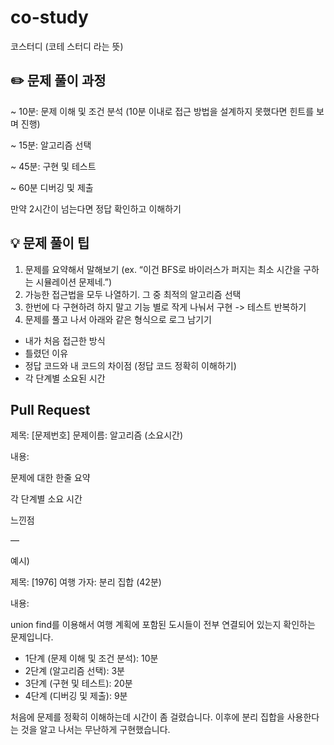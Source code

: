 # co-study
코스터디 (코테 스터디 라는 뜻)

## ✏️ 문제 풀이 과정

~ 10분: 문제 이해 및 조건 분석 (10분 이내로 접근 방법을 설계하지 못했다면 힌트를 보며 진행)

~ 15분: 알고리즘 선택

~ 45분: 구현 및 테스트

~ 60분 디버깅 및 제출

만약 2시간이 넘는다면 정답 확인하고 이해하기

## 💡 문제 풀이 팁

1. 문제를 요약해서 말해보기 (ex. “이건 BFS로 바이러스가 퍼지는 최소 시간을 구하는 시뮬레이션 문제네.”)
2. 가능한 접근법을 모두 나열하기. 그 중 최적의 알고리즘 선택
3. 한번에 다 구현하려 하지 말고 기능 별로 작게 나눠서 구현 -> 테스트 반복하기
4. 문제를 풀고 나서 아래와 같은 형식으로 로그 남기기

- 내가 처음 접근한 방식
- 틀렸던 이유
- 정답 코드와 내 코드의 차이점 (정답 코드 정확히 이해하기)
- 각 단계별 소요된 시간

## Pull Request

제목: [문제번호] 문제이름: 알고리즘 (소요시간)

내용:

문제에 대한 한줄 요약

각 단계별 소요 시간

느낀점

—

예시)

제목: [1976] 여행 가자: 분리 집합 (42분)

내용:

union find를 이용해서 여행 계획에 포함된 도시들이 전부 연결되어 있는지 확인하는 문제입니다.

- 1단계 (문제 이해 및 조건 분석): 10분
- 2단계 (알고리즘 선택): 3분
- 3단계 (구현 및 테스트): 20분
- 4단계 (디버깅 및 제출): 9분

처음에 문제를 정확히 이해하는데 시간이 좀 걸렸습니다. 이후에 분리 집합을 사용한다는 것을 알고 나서는 무난하게 구현했습니다.
